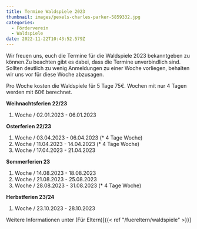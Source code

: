 ```yaml
---
title: Termine Waldspiele 2023
thumbnail: images/pexels-charles-parker-5859332.jpg
categories:
  - Förderverein
  - Waldspiele
date: 2022-11-22T10:43:52.579Z
---
```


Wir freuen uns, euch die Termine für die Waldspiele 2023 bekanntgeben zu können.Zu beachten gibt es dabei, dass die Termine unverbindlich sind. Sollten deutlich zu wenig Anmeldungen zu einer Woche vorliegen, behalten wir uns vor für diese Woche abzusagen.

Pro Woche kosten die Waldspiele für 5 Tage 75€. Wochen mit nur 4 Tagen werden mit 60€ berechnet.

**Weihnachtsferien 22/23**

1. Woche / 02.01.2023 - 06.01.2023

**Osterferien 22/23**

1. Woche / 03.04.2023 - 06.04.2023 (\* 4 Tage Woche)
2. Woche / 11.04.2023 - 14.04.2023 (\* 4 Tage Woche)
3. Woche / 17.04.2023 - 21.04.2023

**Sommerferien 23**

1. Woche / 14.08.2023 - 18.08.2023
2. Woche / 21.08.2023 - 25.08.2023
3. Woche / 28.08.2023 - 31.08.2023 (\* 4 Tage Woche)

**Herbstferien 23/24**

1. Woche / 23.10.2023 - 28.10.2023

Weitere Informationen unter (Für Eltern)[{{< ref "/fuereltern/waldspiele" >}}]
